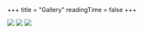 +++
title = "Gallery"
readingTime = false
+++

![](/gallery/kid1.JPG)
![](/gallery/kid2.PIC)
![](/gallery/kid3.PIC)
